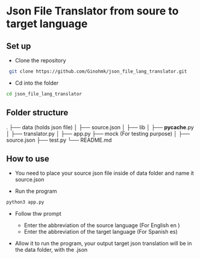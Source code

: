 # Json File Translator from soure to target language

## Set up

- Clone the repository

```bash
 git clone https://github.com/Ginohmk/json_file_lang_translator.git
```

- Cd into the folder

```bash
cd json_file_lang_translator

```

## Folder structure

.
├── data (holds json file)
│ ├── source.json
│
├── lib
│ ├── **pycache**.py
│ ├── translator.py
│
├── app.py
├── mock (For testing purpose)
│ ├── source.json
├── test.py
└── README.md

## How to use

- You need to place your source json file inside of data folder and name it source.json

- Run the program

```bash
python3 app.py

```

- Follow thw prompt

  - Enter the abbreviation of the source language (For English en )
  - Enter the abbreviation of the target language (For Spanish es)

- Allow it to run the program, your output target json translation will be in the data folder, with the <target abbrviation name>.json
